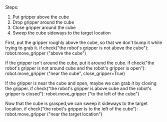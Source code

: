 

Steps:
1. Put gripper above the cube
2. Drop gripper around the cube
3. Close gripper around the cube
4. Sweep the cube sideways to the target location

First, put the gripper roughly above the cube, so that we don't bump it while
trying to grab it.
if check("the robot's gripper is not above the cube"): 
    robot.move_gripper ("above the cube")

If the gripper isn't around the cube, put it around the cube.
if check("the robot's gripper is not around cube and the robot's gripper is open"):
    robot.move_gripper ("near the cube", close_gripper=True)

If the gripper is near the cube and open, maybe we can grab it by closing the
gripper.
if check("the robot's gripper is above cube and the robot's gripper is closed"):
    robot.move_gripper ("to the left of the cube")

Now that the cube is grasped,we can sweep it sideways to the target location.
if check("the robot's gripper is to the left of the cube"):
    robot.move_gripper ("near the target location")